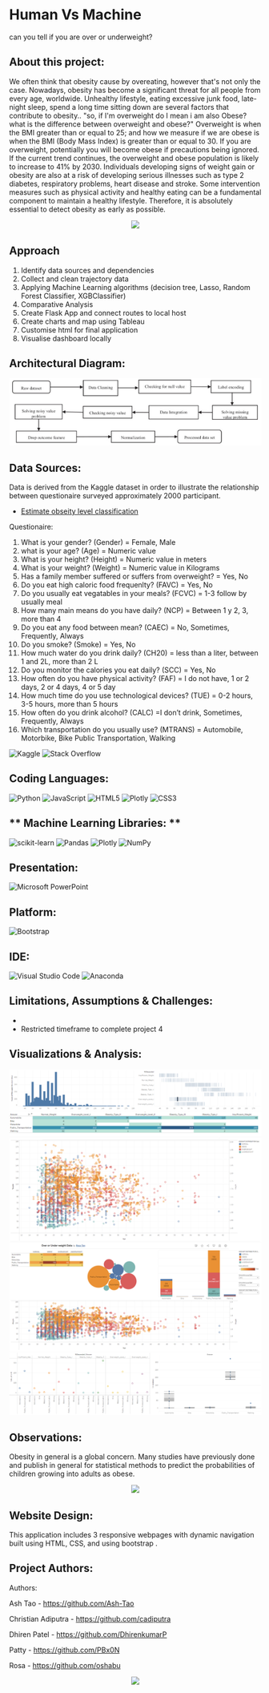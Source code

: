 # Human Vs Machine
can you tell if you are over or underweight?

## About this project:
We often think that obesity cause by overeating, however that's not only the case. Nowadays, obesity has become a significant threat for all people from every age, worldwide. Unhealthy lifestyle, eating excessive junk food, late-night sleep, spend a long time sitting down are several factors that contribute to obesity.. "so, if I'm overweight do I mean i am also Obese? what is the difference between overweight and obese?"
Overweight is when the BMI greater than or equal to 25; and how we measure if we are obese is when the BMI (Body Mass Index) is greater than or equal to 30. If you are overweight, potentially you will become obese if precautions being ignored. 
If the current trend continues, the overweight and obese population is likely to increase to 41% by 2030. Individuals developing signs of weight gain or obesity are also at a risk of developing serious illnesses such as type 2 diabetes, respiratory problems, heart disease and stroke. Some intervention measures such as physical activity and healthy eating can be a fundamental component to maintain a healthy lifestyle. Therefore, it is absolutely essential to detect obesity as early as possible.

<div id="header" align="center">
  <img src="https://media.giphy.com/media/3o6MbkSg5gfrwB33XO/giphy.gif" width="500"/>
</div>

 
## Approach
1. Identify data sources and dependencies
2. Collect and clean trajectory data
3. Applying Machine Learning algorithms (decision tree, Lasso, Random Forest Classifier, XGBClassifier)
4. Comparative Analysis
5. Create Flask App and connect routes to local host
6. Create charts and map using Tableau
7. Customise html for final application
8. Visualise dashboard locally

## **Architectural Diagram:**
![CHART1](image/DATAPROCESSING.png)

## **Data Sources:**
Data is derived from the Kaggle dataset in order to illustrate the relationship between questionaire surveyed approximately 2000 participant. 
- [Estimate obseity level classification](https://www.kaggle.com/code/kaitod14/starter-estimate-obseity-level-classification/data?select=ObesityDataSet_raw_and_data_sinthetic.csv)



Questionaire: 
1. What is your gender? (Gender) = Female, Male						
2. what is your age? (Age) = Numeric value						
3. What is your height? (Height) = Numeric value in meters						
4. What is your weight? (Weight) = Numeric value in Kilograms						
5. Has a family member suffered or suffers from overweight? = Yes, No						
6. Do you eat high caloric food frequenlty? (FAVC) = Yes, No						
7. Do you usually eat vegatables in your meals? (FCVC) = 1-3 follow by usually meal						
8. How many main means do you have daily? (NCP) = Between 1 y 2, 3, more than 4						
9. Do you eat any food between mean? (CAEC) = No, Sometimes, Frequently, Always						
10. Do you smoke? (Smoke) = Yes, No						
11. How much water do you drink daily? (CH20) = less than a liter, between 1 and 2L, more than 2 L						
12. Do you monitor the calories you eat daily? (SCC) = Yes, No						
13. How often do you have physical activity? (FAF) = I do not have, 1 or 2 days, 2 or 4 days, 4 or 5 day						
14. How much time do you use technological devices? (TUE) = 0-2 hours, 3-5 hours, more than 5 hours						
15. How often do you drink alcohol? (CALC) =I don’t drink, Sometimes, Frequently, Always						
16. Which transportation do you usually use? (MTRANS) = Automobile, Motorbike, Bike Public Transportation, Walking


![Kaggle](https://img.shields.io/badge/Kaggle-035a7d?style=for-the-badge&logo=kaggle&logoColor=white)
![Stack Overflow](https://img.shields.io/badge/-Stackoverflow-FE7A16?style=for-the-badge&logo=stack-overflow&logoColor=white)


## **Coding Languages:**
![Python](https://img.shields.io/badge/python-3670A0?style=for-the-badge&logo=python&logoColor=ffdd54)
![JavaScript](https://img.shields.io/badge/javascript-%23323330.svg?style=for-the-badge&logo=javascript&logoColor=%23F7DF1E)
![HTML5](https://img.shields.io/badge/html5-%23E34F26.svg?style=for-the-badge&logo=html5&logoColor=white)
![Plotly](https://img.shields.io/badge/Plotly-%233F4F75.svg?style=for-the-badge&logo=plotly&logoColor=white)
![CSS3](https://img.shields.io/badge/css3-%231572B6.svg?style=for-the-badge&logo=css3&logoColor=white)

## ** Machine Learning Libraries: **
![scikit-learn](https://img.shields.io/badge/scikit--learn-%23F7931E.svg?style=for-the-badge&logo=scikit-learn&logoColor=white)
![Pandas](https://img.shields.io/badge/pandas-%23150458.svg?style=for-the-badge&logo=pandas&logoColor=white)
![Plotly](https://img.shields.io/badge/Plotly-%233F4F75.svg?style=for-the-badge&logo=plotly&logoColor=white)
![NumPy](https://img.shields.io/badge/numpy-%23013243.svg?style=for-the-badge&logo=numpy&logoColor=white)

## **Presentation:**
![Microsoft PowerPoint](https://img.shields.io/badge/Microsoft_PowerPoint-B7472A?style=for-the-badge&logo=microsoft-powerpoint&logoColor=white)

## **Platform:**
![Bootstrap](https://img.shields.io/badge/bootstrap-%23563D7C.svg?style=for-the-badge&logo=bootstrap&logoColor=white)

## **IDE:**
![Visual Studio Code](https://img.shields.io/badge/Visual_Studio_Code-0078D4?style=for-the-badge&logo=visual%20studio%20code&logoColor=white)
![Anaconda](https://img.shields.io/badge/Anaconda-%2344A833.svg?style=for-the-badge&logo=anaconda&logoColor=white)

## **Limitations, Assumptions & Challenges:**
- 
- Restricted timeframe to complete project 4

## **Visualizations & Analysis:**
![CHART1](image/tableau3.png)
![CHART2](image/tableau4.png)
![CHART1](image/tableau1.png)
![CHART2](image/tableau2.png)
![CHART2](image/tableau5.png)
## **Observations:**
Obesity in general is a global concern. Many studies have previously done and publish in general for statistical methods to predict the probabilities of children growing into adults as obese. 
<div id="header" align="center">
  <img src="https://media.giphy.com/media/3ohzdJ7FOY1sct67WU/giphy.gif" width="300"/>
</div>

## **Website Design:**
This application includes 3 responsive webpages with dynamic navigation built using HTML, CSS, and using bootstrap .

## **Project Authors:**
Authors:

Ash Tao - https://github.com/Ash-Tao

Christian Adiputra - https://github.com/cadiputra

Dhiren Patel - https://github.com/DhirenkumarP

Patty - https://github.com/PBx0N

Rosa - https://github.com/oshabu

<div id="header" align="center">
  <img src="https://media.giphy.com/media/u2pmTWUi0MXjyrMaVj/giphy.gif" width="100"/>
</div>



